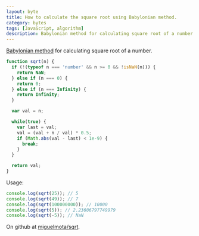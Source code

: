 ```yaml
---
layout: byte
title: How to calculate the square root using Babylonian method.
category: bytes
tags: [JavaScript, algorithm]
description: Babylonian method for calculating square root of a number.
---
```

[Babylonian method](https://en.wikipedia.org/wiki/Methods_of_computing_square_roots#Babylonian_method) for calculating square root of a number.

```javascript
function sqrt(n) {
  if (!(typeof n === 'number' && n >= 0 && !isNaN(n))) {
    return NaN;
  } else if (n === 0) {
    return 0;
  } else if (n === Infinity) {
    return Infinity;
  }

  var val = n;

  while(true) {
    var last = val;
    val = (val + n / val) * 0.5;
    if (Math.abs(val - last) < 1e-9) {
      break;
    }
  }

  return val;
}
```

Usage:

```javascript
console.log(sqrt(25)); // 5
console.log(sqrt(49)); // 7
console.log(sqrt(100000000)); // 10000
console.log(sqrt(5)); // 2.23606797749979
console.log(sqrt(-5)); // NaN
```

On github at [miguelmota/sqrt](https://github.com/miguelmota/sqrt).
